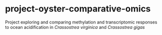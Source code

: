 # project-oyster-comparative-omics

Project exploring and comparing methylation and transcriptomic responses to ocean acidification in *Crassostrea virginica* and *Crassostrea gigas*
